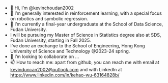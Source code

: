 - 👋 Hi, I’m @kevinchoudan2002
- 👀 I’m generally interested in reinforcement learning, with a special focus on robotics and symbolic regression.
- 🌱 I’m currently a final-year undergraduate at the School of Data Science, Fudan University.
- I will be pursuing my Master of Science in Statistics degree also at SDS, Fudan University, starting in Fall 2025.
- I've done an exchange to the School of Engineering, Hong Kong University of Science and Technology @2023-24 spring.
- 💞️ I’m looking to collaborate on ...
- 📫 How to reach me: apart from github, you can reach me with email at kevinduncan2002@outlook.com and with LinkedIn at https://www.linkedin.com/in/kehao-wu-63164828b/

<!---
kevinchoudan2002/kevinchoudan2002 is a ✨ special ✨ repository because its `README.md` (this file) appears on your GitHub profile.
You can click the Preview link to take a look at your changes.
--->
